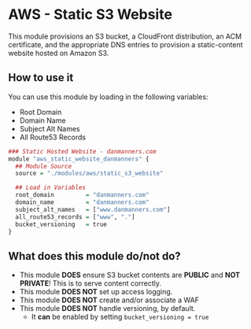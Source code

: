 # AWS - Static S3 Website

This module provisions an S3 bucket, a CloudFront distribution, an ACM certificate, and the appropriate DNS entries to provision a static-content website hosted on Amazon S3.

## How to use it

You can use this module by loading in the following variables:

- Root Domain
- Domain Name
- Subject Alt Names
- All Route53 Records

```r
### Static Hosted Website - danmanners.com
module "aws_static_website_danmanners" {
  ## Module Source
  source = "./modules/aws/static_s3_website"

  ## Load in Variables
  root_domain         = "danmanners.com"
  domain_name         = "danmanners.com"
  subject_alt_names   = ["www.danmanners.com"]
  all_route53_records = ["www", "."]
  bucket_versioning   = true
}
```

## What does this module do/not do?

- This module **DOES** ensure S3 bucket contents are **PUBLIC** and **NOT PRIVATE**! This is to serve content correctly.
- This module **DOES NOT** set up access logging.
- This module **DOES NOT** create and/or associate a WAF
- This module **DOES NOT** handle versioning, by default.
  - It **can** be enabled by setting `bucket_versioning = true`
